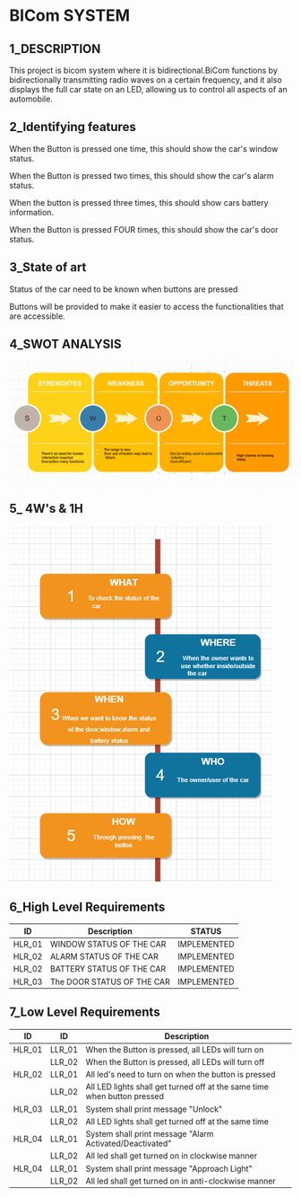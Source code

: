 # BICom SYSTEM
## 1_DESCRIPTION
This project is bicom system where it is bidirectional.BiCom functions by bidirectionally transmitting radio waves on a certain frequency, and it also displays the full car state on an LED, allowing us to control all aspects of an automobile.
## 2_Identifying features
When the Button is pressed one time, this should show the car's window status.

When the Button is pressed two times, this should show the car's alarm status.

When the button is pressed three times, this should show cars battery information.

When the Button is pressed FOUR times, this should show the car's door status.

## 3_State of art
Status of the car need to be known when buttons are pressed

Buttons will be provided to make it easier to access the functionalities that are accessible.

## 4_SWOT ANALYSIS
![Swot analysis](swot.png)
## 5_ 4W's & 1H
![ 4W's & 1H](4w.png)

## 6_High Level Requirements
|ID|Description|STATUS|
|------|------|------|
|HLR_01|WINDOW STATUS OF THE CAR  | IMPLEMENTED |
|HLR_02|ALARM STATUS OF THE CAR | IMPLEMENTED | 
|HLR_02|BATTERY STATUS OF THE CAR | IMPLEMENTED |
|HLR_03|The DOOR STATUS OF THE CAR | IMPLEMENTED |

## 7_Low Level Requirements
|ID|ID|Description|
|------|------|------|
|HLR_01|LLR_01|When the Button is pressed, all LEDs will turn on|
||LLR_02|When the Button is pressed, all LEDs will turn off |
|HLR_02|LLR_01|All led's need to turn on when the button is pressed |       
||LLR_02|All LED lights shall get turned off at the same time when button pressed|
|HLR_03|LLR_01|System shall print message "Unlock"|              
||LLR_02|All LED lights shall get turned off at the same time|
|HLR_04|LLR_01|System shall print message "Alarm Activated/Deactivated"|              
||LLR_02|All led shall get turned on in clockwise manner|
|HLR_04|LLR_01|System shall print message "Approach Light"|              
||LLR_02|All led shall get turned on in anti-clockwise manner|
